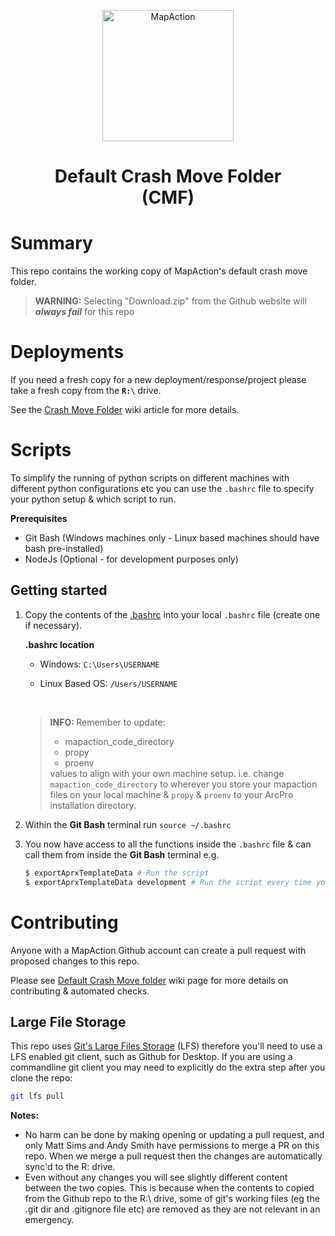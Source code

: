 <p align="center">
  <a href="https://mapaction.org/">
      <img alt="MapAction" src="https://qb19onvfjt-flywheel.netdna-ssl.com/wp-content/themes/mapaction/images/logo.svg" width="210" />
  </a>
</p>
<h1 align="center">
Default Crash Move Folder <br /> (CMF)
</h1>

# Summary

This repo contains the working copy of MapAction's default crash move folder.

> <strong>WARNING:</strong> Selecting "Download.zip" from the Github website will **_always fail_** for this repo

# Deployments

If you need a fresh copy for a new deployment/response/project please take a fresh copy from the **`R:\`** drive.

See the [Crash Move Folder](https://wiki.mapaction.org/display/datacircle/Crash+Move+Folder) wiki article for more details.

# Scripts

To simplify the running of python scripts on different machines with different python configurations etc you can use the `.bashrc` file to specify your python setup & which script to run.

**Prerequisites**

- Git Bash (Windows machines only - Linux based machines should have bash pre-installed)
- NodeJs (Optional - for development purposes only)

## Getting started

1. Copy the contents of the [.bashrc](./20YYiso3nn/GIS/3_Mapping/31_Resources/319_Dotfiles/.bashrc) into your local `.bashrc` file (create one if necessary).

   **.bashrc location**

   - Windows: `C:\Users\USERNAME`
   - Linux Based OS: `/Users/USERNAME`

     <br>

   > <strong>INFO: </strong>Remember to update:<ul><li>mapaction_code_directory</li><li>propy</li><li>proenv</li></ul> values to align with your own machine setup. i.e. change `mapaction_code_directory` to wherever you store your mapaction files on your local machine & `propy` & `proenv` to your ArcPro installation directory.

2. Within the **Git Bash** terminal run `source ~/.bashrc`
3. You now have access to all the functions inside the `.bashrc` file & can call them from inside the **Git Bash** terminal e.g.

   ```bash
   $ exportAprxTemplateData # Run the script
   $ exportAprxTemplateData development # Run the script every time you save the script (great for development)
   ```

# Contributing

Anyone with a MapAction Github account can create a pull request with proposed changes to this repo.

Please see [Default Crash Move folder](https://wiki.mapaction.org/display/softwaredevcircle/default-crash-move-folder) wiki page for more details on contributing & automated checks.

## Large File Storage

This repo uses [Git's Large Files Storage](https://git-lfs.github.com) (LFS) therefore you'll need to use a LFS enabled git client, such as Github for Desktop. If you are using a commandline git client you may need to explicitly do the extra step after you clone the repo:

```bash
git lfs pull
```

**Notes:**

- No harm can be done by making opening or updating a pull request, and only Matt Sims and Andy Smith have permissions to merge a PR on this repo. When we merge a pull request then the changes are automatically sync'd to the R: drive.
- Even without any changes you will see slightly different content between the two copies. This is because when the contents to copied from the Github repo to the R:\ drive, some of git's working files (eg the .git dir and .gitignore file etc) are removed as they are not relevant in an emergency.
